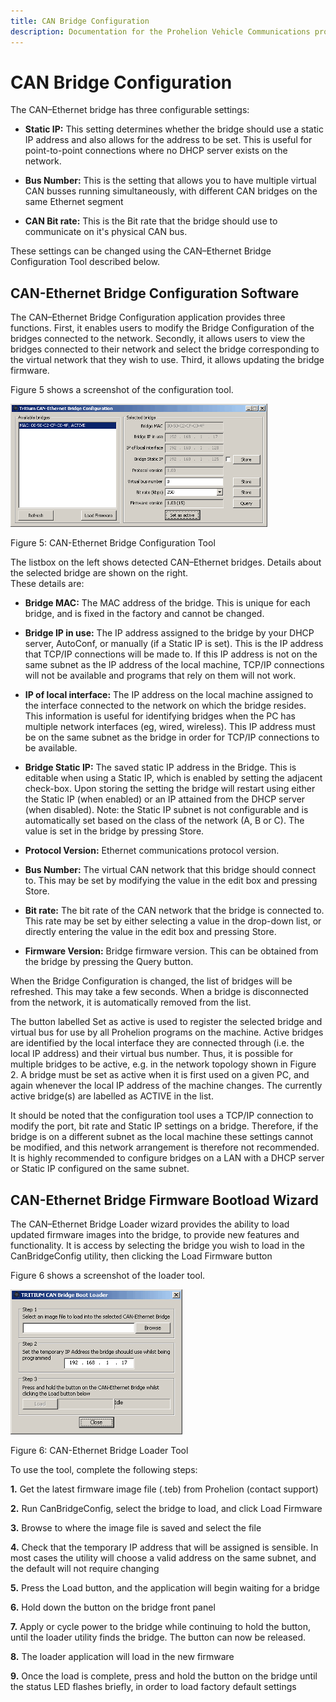 ```yaml
---
title: CAN Bridge Configuration
description: Documentation for the Prohelion Vehicle Communications protocol
---
```


# CAN Bridge Configuration

The CAN–Ethernet bridge has three configurable settings:

-  __Static IP:__ This setting determines whether the bridge should use a static IP address and also allows for the address to be set. This is useful for point-to-point connections where no DHCP server exists on the network. 

-  __Bus Number:__ This is the setting that allows you to have multiple virtual CAN busses running simultaneously, with different CAN bridges on the same Ethernet segment

- __CAN Bit rate:__ This is the Bit rate that the bridge should use to communicate on it's physical CAN bus.

These settings can be changed using the CAN–Ethernet Bridge Configuration Tool described below.

## CAN-Ethernet Bridge Configuration Software

The CAN–Ethernet Bridge Configuration application provides three functions.  First, it enables users to modify the Bridge Configuration of the bridges connected to the network.  Secondly, it allows users to view the bridges connected to their network and select the bridge corresponding to the virtual network that they wish to use.  Third, it allows updating the bridge firmware.

Figure 5 shows a screenshot of the configuration tool.  

![Figure 5:CAN-Ethernet Bridge Configuration Tool](images/CAN-Ethernet_Bridge_Configuration_tool.gif)

Figure 5: CAN-Ethernet Bridge Configuration Tool

The listbox on the left shows detected CAN–Ethernet bridges. Details about the selected bridge are shown on the right.  
These details are:

-  __Bridge MAC:__ The MAC address of the bridge.  This is unique for each bridge, and is fixed in the factory and cannot be changed. 

- __Bridge IP in use:__  The IP address assigned to the bridge by your DHCP server, AutoConf, or manually (if a Static IP is set).  This is the IP address that TCP/IP connections will be made to.  If this IP address is not on the same subnet as the IP address of the local machine, TCP/IP connections will not be available and programs that rely on them will not work.

-  __IP of local interface:__ The IP address on the local machine assigned to the interface connected to the network on which the bridge resides.  This information is useful for identifying bridges when the PC has multiple network interfaces (eg, wired, wireless).  This IP address must be on the same subnet as the bridge in order for TCP/IP connections to be available.

- __Bridge Static IP:__ The saved static IP address in the Bridge.  This is editable when using a Static IP, which is enabled by setting the adjacent check-box.  Upon storing the setting the bridge will restart using either the Static IP (when enabled) or an IP attained from the DHCP server (when disabled).  Note: the Static IP subnet is not configurable and is automatically set based on the class of the network (A, B or C).  The value is set in the bridge by pressing Store.

- __Protocol Version:__ Ethernet communications protocol version.

- __Bus Number:__  The virtual CAN network that this bridge should connect to. This may be set by modifying the value in the edit box and pressing Store.

- __Bit rate:__  The bit rate of the CAN network that the bridge is connected to. This rate may be set by either selecting a value in the drop-down list, or directly entering the value in the edit box and pressing Store.

- __Firmware Version:__ Bridge firmware version.  This can be obtained from the bridge by pressing the Query button.

When the Bridge Configuration is changed, the list of bridges will be refreshed.  This may take a few seconds. When a bridge is disconnected from the network, it is automatically removed from the list.

The button labelled Set as active is used to register the selected bridge and virtual bus for use by all Prohelion programs on the machine.  Active bridges are identified by the local interface they are connected through (i.e. the local IP address) and their virtual bus number.  Thus, it is possible for multiple bridges to be active, e.g. in the network topology shown in Figure 2.  A bridge must be set as active when it is first used on a given PC, and again whenever the local IP address of the machine changes.  The currently active bridge(s) are labelled as ACTIVE in the list.

It should be noted that the configuration tool uses a TCP/IP connection to modify the port, bit rate and Static IP settings on a bridge.  Therefore, if the bridge is on a different subnet as the local machine these settings cannot be modified, and this network arrangement is therefore not recommended. It is highly recommended to configure bridges on a LAN with a DHCP server or Static IP configured on the same subnet.

## CAN-Ethernet Bridge Firmware Bootload Wizard

The CAN–Ethernet Bridge Loader wizard provides the ability to load updated firmware images into the bridge, to provide new features and functionality.   It is access by selecting the bridge you wish to load in the CanBridgeConfig utility, then clicking the Load Firmware button

Figure 6 shows a screenshot of the loader tool.  

![Figure 6:CAN-Ethernet Bridge Loader Tool](images/CAN-Ethernet_Bridge_loader_tool.gif)

Figure 6: CAN-Ethernet Bridge Loader Tool

To use the tool, complete the following steps:

__1.__ Get the latest firmware image file (.teb) from Prohelion (contact support)

__2.__ Run CanBridgeConfig, select the bridge to load, and click Load Firmware

__3.__ Browse to where the image file is saved and select the file

__4.__ Check that the temporary IP address that will be assigned is sensible. In most cases the utility will choose a valid address on the same subnet, and the default will not require changing

__5.__ Press the Load button, and the application will begin waiting for a bridge

__6.__ Hold down the button on the bridge front panel

__7.__ Apply or cycle power to the bridge while continuing to hold the button, until the loader utility finds the bridge.  The button can now be released.

__8.__ The loader application will load in the new firmware

__9.__ Once the load is complete, press and hold the button on the bridge until the status LED flashes briefly, in order to load factory default settings



